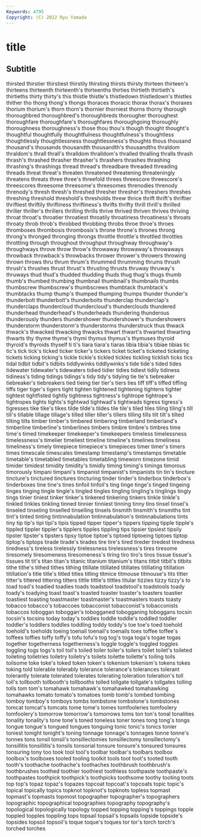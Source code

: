 ```yaml
---
Keywords: 4795
Copyright: (C) 2022 Ryu Yamada
---
```



# title

## Subtitle
thirsted thirstier thirstiest
thirstily thirsting thirsts thirsty thirteen thirteen's thirteens thirteenth thirteenth's thirteenths
thirties thirtieth thirtieth's thirtieths thirty thirty's this thistle thistle's thistledown
thistledown's thistles thither tho thong thong's thongs thoraces thoracic thorax
thorax's thoraxes thorium thorium's thorn thorn's thornier thorniest thorns thorny
thorough thoroughbred thoroughbred's thoroughbreds thorougher thoroughest thoroughfare thoroughfare's thoroughfares thoroughgoing
thoroughly thoroughness thoroughness's those thou thou's though thought thought's thoughtful
thoughtfully thoughtfulness thoughtfulness's thoughtless thoughtlessly thoughtlessness thoughtlessness's thoughts thous thousand
thousand's thousands thousandth thousandth's thousandths thraldom thraldom's thrall thrall's thralldom
thralldom's thralled thralling thralls thrash thrash's thrashed thrasher thrasher's thrashers
thrashes thrashing thrashing's thrashings thread thread's threadbare threaded threading threads
threat threat's threaten threatened threatening threateningly threatens threats three three's
threefold threes threescore threescore's threescores threesome threesome's threesomes threnodies threnody
threnody's thresh thresh's threshed thresher thresher's threshers threshes threshing threshold
threshold's thresholds threw thrice thrift thrift's thriftier thriftiest thriftily thriftiness
thriftiness's thrifts thrifty thrill thrill's thrilled thriller thriller's thrillers thrilling
thrills thrive thrived thriven thrives thriving throat throat's throatier throatiest
throatily throatiness throatiness's throats throaty throb throb's throbbed throbbing throbs
throe throe's throes thromboses thrombosis thrombosis's throne throne's thrones throng
throng's thronged thronging throngs throttle throttle's throttled throttles throttling through
throughout throughput throughway throughway's throughways throve throw throw's throwaway throwaway's
throwaways throwback throwback's throwbacks thrower thrower's throwers throwing thrown throws
thru thrum thrum's thrummed thrumming thrums thrush thrush's thrushes thrust
thrust's thrusting thrusts thruway thruway's thruways thud thud's thudded thudding
thuds thug thug's thugs thumb thumb's thumbed thumbing thumbnail thumbnail's
thumbnails thumbs thumbscrew thumbscrew's thumbscrews thumbtack thumbtack's thumbtacks thump thump's
thumped thumping thumps thunder thunder's thunderbolt thunderbolt's thunderbolts thunderclap thunderclap's
thunderclaps thundercloud thundercloud's thunderclouds thundered thunderhead thunderhead's thunderheads thundering thunderous
thunderously thunders thundershower thundershower's thundershowers thunderstorm thunderstorm's thunderstorms thunderstruck thus
thwack thwack's thwacked thwacking thwacks thwart thwart's thwarted thwarting thwarts
thy thyme thyme's thymi thymus thymus's thymuses thyroid thyroid's thyroids
thyself ti ti's tiara tiara's tiaras tibia tibia's tibiae tibias
tic tic's tick tick's ticked ticker ticker's tickers ticket ticket's
ticketed ticketing tickets ticking ticking's tickle tickle's tickled tickles tickling
ticklish ticks tics tidal tidbit tidbit's tidbits tiddlywinks tiddlywinks's tide
tide's tided tides tidewater tidewater's tidewaters tidied tidier tidies tidiest
tidily tidiness tidiness's tiding tidings tidings's tidy tidy's tidying tie
tie's tiebreaker tiebreaker's tiebreakers tied tieing tier tier's tiers ties
tiff tiff's tiffed tiffing tiffs tiger tiger's tigers tight tighten
tightened tightening tightens tighter tightest tightfisted tightly tightness tightness's tightrope
tightrope's tightropes tights tights's tightwad tightwad's tightwads tigress tigress's tigresses
tike tike's tikes tilde tilde's tildes tile tile's tiled tiles
tiling tiling's till till's tillable tillage tillage's tilled tiller tiller's
tillers tilling tills tilt tilt's tilted tilting tilts timber timber's
timbered timbering timberland timberland's timberline timberline's timberlines timbers timbre timbre's
timbres time time's timed timekeeper timekeeper's timekeepers timeless timelessness timelessness's
timelier timeliest timeline timeline's timelines timeliness timeliness's timely timepiece timepiece's
timepieces timer timer's timers times timescale timescales timestamp timestamp's timestamps
timetable timetable's timetabled timetables timetabling timeworn timezone timid timider timidest
timidity timidity's timidly timing timing's timings timorous timorously timpani timpani's
timpanist timpanist's timpanists tin tin's tincture tincture's tinctured tinctures tincturing
tinder tinder's tinderbox tinderbox's tinderboxes tine tine's tines tinfoil tinfoil's
ting tinge tinge's tinged tingeing tinges tinging tingle tingle's tingled
tingles tingling tingling's tinglings tingly tings tinier tiniest tinker tinker's
tinkered tinkering tinkers tinkle tinkle's tinkled tinkles tinkling tinned tinnier
tinniest tinning tinny tins tinsel tinsel's tinseled tinseling tinselled tinselling
tinsels tinsmith tinsmith's tinsmiths tint tint's tinted tinting tintinnabulation tintinnabulation's
tintinnabulations tints tiny tip tip's tipi tipi's tipis tipped tipper
tipper's tippers tipping tipple tipple's tippled tippler tippler's tipplers tipples
tippling tips tipsier tipsiest tipsily tipster tipster's tipsters tipsy tiptoe
tiptoe's tiptoed tiptoeing tiptoes tiptop tiptop's tiptops tirade tirade's tirades
tire tire's tired tireder tiredest tiredness tiredness's tireless tirelessly tirelessness
tirelessness's tires tiresome tiresomely tiresomeness tiresomeness's tiring tiro tiro's tiros
tissue tissue's tissues tit tit's titan titan's titanic titanium titanium's
titans titbit titbit's titbits tithe tithe's tithed tithes tithing titillate
titillated titillates titillating titillation titillation's title title's titled titles titling
titmice titmouse titmouse's tits titter titter's tittered tittering titters tittle
tittle's tittles titular tizzies tizzy tizzy's to toad toad's toadied
toadies toads toadstool toadstool's toadstools toady toady's toadying toast toast's
toasted toaster toaster's toasters toastier toastiest toasting toastmaster toastmaster's toastmasters
toasts toasty tobacco tobacco's tobaccoes tobacconist tobacconist's tobacconists tobaccos toboggan
toboggan's tobogganed tobogganing toboggans tocsin tocsin's tocsins today today's toddies
toddle toddle's toddled toddler toddler's toddlers toddles toddling toddy toddy's
toe toe's toed toehold toehold's toeholds toeing toenail toenail's toenails
toes toffee toffee's toffees toffies toffy toffy's tofu tofu's tog
tog's toga toga's togae togas together togetherness togetherness's toggle toggle's
toggled toggles toggling togs togs's toil toil's toiled toiler toiler's
toilers toilet toilet's toileted toileting toiletries toiletry toiletry's toilets toilette
toilette's toiling toils toilsome toke toke's toked token token's tokenism
tokenism's tokens tokes toking told tolerable tolerably tolerance tolerance's tolerances
tolerant tolerantly tolerate tolerated tolerates tolerating toleration toleration's toll toll's
tollbooth tollbooth's tollbooths tolled tollgate tollgate's tollgates tolling tolls tom
tom's tomahawk tomahawk's tomahawked tomahawking tomahawks tomato tomato's tomatoes tomb
tomb's tombed tombing tomboy tomboy's tomboys tombs tombstone tombstone's tombstones
tomcat tomcat's tomcats tome tome's tomes tomfooleries tomfoolery tomfoolery's tomorrow
tomorrow's tomorrows toms ton ton's tonal tonalities tonality tonality's tone
tone's toned toneless toner tones tong tong's tongs tongue tongue's
tongued tongues tonguing tonic tonic's tonics tonier toniest tonight tonight's
toning tonnage tonnage's tonnages tonne tonne's tonnes tons tonsil tonsil's
tonsillectomies tonsillectomy tonsillectomy's tonsillitis tonsillitis's tonsils tonsorial tonsure tonsure's tonsured
tonsures tonsuring tony too took tool tool's toolbar toolbar's toolbars
toolbox toolbox's toolboxes tooled tooling toolkit tools toot toot's tooted
tooth tooth's toothache toothache's toothaches toothbrush toothbrush's toothbrushes toothed toothier
toothiest toothless toothpaste toothpaste's toothpastes toothpick toothpick's toothpicks toothsome toothy
tooting toots top top's topaz topaz's topazes topcoat topcoat's topcoats
topic topic's topical topically topics topknot topknot's topknots topless topmast
topmast's topmasts topmost topographer topographer's topographers topographic topographical topographies topography
topography's topological topologically topology topped topping topping's toppings topple toppled
topples toppling tops topsail topsail's topsails topside topside's topsides topsoil
topsoil's toque toque's toques tor tor's torch torch's torched torches
